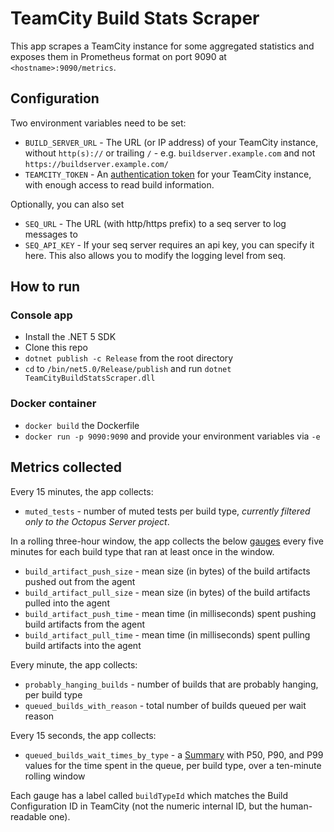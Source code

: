 # TeamCity Build Stats Scraper

This app scrapes a TeamCity instance for some aggregated statistics and exposes them in Prometheus format on port 9090 at `<hostname>:9090/metrics`.

## Configuration

Two environment variables need to be set:

- `BUILD_SERVER_URL` - The URL (or IP address) of your TeamCity instance, without `http(s)://` or trailing `/` - e.g. `buildserver.example.com` and not `https://buildserver.example.com/`
- `TEAMCITY_TOKEN` - An [authentication token](https://www.jetbrains.com/help/teamcity/managing-your-user-account.html#Managing+Access+Tokens) for your TeamCity instance, with enough access to read build information.

Optionally, you can also set

- `SEQ_URL` - The URL (with http/https prefix) to a seq server to log messages to
- `SEQ_API_KEY` - If your seq server requires an api key, you can specify it here. This also allows you to modify the logging level from seq. 

## How to run

### Console app

- Install the .NET 5 SDK
- Clone this repo
- `dotnet publish -c Release` from the root directory
- `cd` to `/bin/net5.0/Release/publish` and run `dotnet TeamCityBuildStatsScraper.dll`

### Docker container

- `docker build` the Dockerfile
- `docker run -p 9090:9090` and provide your environment variables via `-e`

## Metrics collected

Every 15 minutes, the app collects:

- `muted_tests` - number of muted tests per build type, _currently filtered only to the Octopus Server project_.

In a rolling three-hour window, the app collects the below [gauges](https://prometheus.io/docs/concepts/metric_types/#gauge) every five minutes for each build type that ran at least once in the window.

- `build_artifact_push_size` - mean size (in bytes) of the build artifacts pushed out from the agent
- `build_artifact_pull_size` - mean size (in bytes) of the build artifacts pulled into the agent
- `build_artifact_push_time` - mean time (in milliseconds) spent pushing build artifacts from the agent
- `build_artifact_pull_time` - mean time (in milliseconds) spent pulling build artifacts into the agent

Every minute, the app collects:

- `probably_hanging_builds` - number of builds that are probably hanging, per build type
- `queued_builds_with_reason` - total number of builds queued per wait reason

Every 15 seconds, the app collects:
- `queued_builds_wait_times_by_type` - a [Summary](https://prometheus.io/docs/concepts/metric_types/#summary) with P50, P90, and P99 values for the time spent in the queue, per build type, over a ten-minute rolling window

Each gauge has a label called `buildTypeId` which matches the Build Configuration ID in TeamCity (not the numeric internal ID, but the human-readable one).
